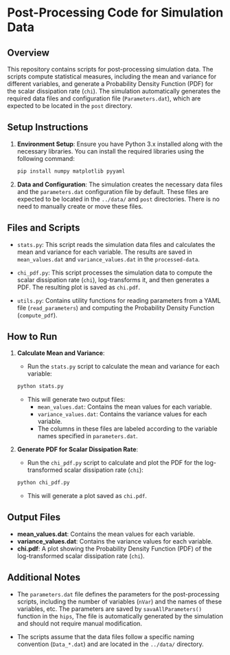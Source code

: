 # Post-Processing Code for Simulation Data

## Overview

This repository contains scripts for post-processing simulation data. The scripts compute statistical measures, including the mean and variance for different variables, and generate a Probability Density Function (PDF) for the scalar dissipation rate (`chi`). The simulation automatically generates the required data files and configuration file (`Parameters.dat`), which are expected to be located in the `post` directory.

## Setup Instructions

1. **Environment Setup**: Ensure you have Python 3.x installed along with the necessary libraries. You can install the required libraries using the following command:
    ```bash
    pip install numpy matplotlib pyyaml
    ```

2. **Data and Configuration**: The simulation creates the necessary data files and the `parameters.dat` configuration file by default. These files are expected to be located in the `../data/` and `post` directories. There is no need to manually create or move these files.

## Files and Scripts

- `stats.py`: This script reads the simulation data files and calculates the mean and variance for each variable. The results are saved in `mean_values.dat` and `variance_values.dat` in the `processed-data`.

- `chi_pdf.py`: This script processes the simulation data to compute the scalar dissipation rate (`chi`), log-transforms it, and then generates a PDF. The resulting plot is saved as `chi.pdf`.

- `utils.py`: Contains utility functions for reading parameters from a YAML file (`read_parameters`) and computing the Probability Density Function (`compute_pdf`).

## How to Run

1. **Calculate Mean and Variance**:
    - Run the `stats.py` script to calculate the mean and variance for each variable:
    ```bash
    python stats.py
    ```
    - This will generate two output files:
        - `mean_values.dat`: Contains the mean values for each variable.
        - `variance_values.dat`: Contains the variance values for each variable.
        - The columns in these files are labeled according to the variable names specified in `parameters.dat`.

2. **Generate PDF for Scalar Dissipation Rate**:
    - Run the `chi_pdf.py` script to calculate and plot the PDF for the log-transformed scalar dissipation rate (`chi`):
    ```bash
    python chi_pdf.py
    ```
    - This will generate a plot saved as `chi.pdf`.

## Output Files

- **mean_values.dat**: Contains the mean values for each variable.
- **variance_values.dat**: Contains the variance values for each variable.
- **chi.pdf**: A plot showing the Probability Density Function (PDF) of the log-transformed scalar dissipation rate (`chi`).

## Additional Notes

- The `parameters.dat` file defines the parameters for the post-processing scripts, including the number of variables (`nVar`) and the names of these variables, etc. The parameters are saved by `savaAllParameters()` function in the `hips`, The file is automatically generated by the simulation and should not require manual modification.

- The scripts assume that the data files follow a specific naming convention (`Data_*.dat`) and are located in the `../data/` directory.

